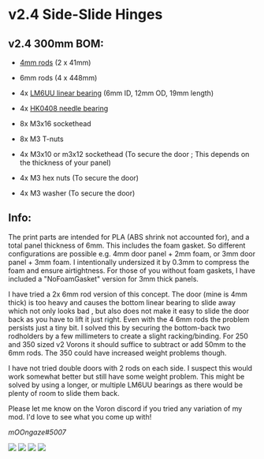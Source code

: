 # v2.4 Side-Slide Hinges

## v2.4 300mm BOM:
- [4mm rods](https://www.aliexpress.com/item/32297671032.html?spm=2114.13010708.0.0.3a994c4dbA1iDS) (2 x 41mm)
- 6mm rods (4 x 448mm) 
- 4x [LM6UU linear bearing](https://www.aliexpress.com/item/32815449673.html?spm=a2g0s.8937460.0.0.12852e0eL5v9BS) (6mm ID, 12mm OD, 19mm length) 
- 4x [HK0408 needle bearing](https://www.aliexpress.com/item/4000273016481.html?spm=2114.13010708.0.0.3a994c4dbA1iDS)

- 8x M3x16 sockethead
- 8x M3 T-nuts
- 4x M3x10 or m3x12 sockethead (To secure the door ; This depends on the thickness of your panel)
- 4x M3 hex nuts (To secure the door)
- 4x M3 washer (To secure the door)

## Info:

The print parts are intended for PLA (ABS shrink not accounted for), and a total panel thickness of 6mm. This includes the foam gasket.
So different configurations are possible e.g. 4mm door panel + 2mm foam, or 3mm door panel + 3mm foam.
I intentionally undersized it by 0.3mm to compress the foam and ensure airtightness.
For those of you without foam gaskets, I have included a "NoFoamGasket" version for 3mm thick panels.


I have tried a 2x 6mm rod version of this concept. 
The door (mine is 4mm thick) is too heavy and causes the bottom linear bearing to slide away which not only looks bad , but also does not make it easy to slide the door back as you have to lift it just right.
Even with the 4 6mm rods the problem persists just a tiny bit. 
I solved this by securing the bottom-back two rodholders by a few millimeters to create a slight racking/binding.
For 250 and 350 sized v2 Vorons it should suffice to subtract or add 50mm to the 6mm rods. The 350 could have increased weight problems though.

I have not tried double doors with 2 rods on each side. 
I suspect this would work somewhat better but still have some weight problem. 
This might be solved by using a longer, or multiple LM6UU bearings as there would be plenty of room to slide them back.

Please let me know on the Voron discord if you tried any variation of my mod. I'd love to see what you come up with!

_mOOngaze#5007_

![](https://github.com/moongaze/v2.4_Hinge_mod/blob/main/Photos/CADview_02.jpg)
![](https://github.com/moongaze/v2.4_Hinge_mod/blob/main/Photos/mOOngaze_Hinge_Closed.jpg)
![](https://github.com/moongaze/v2.4_Hinge_mod/blob/main/Photos/mOOngaze_Hinge_Open.jpg)
![](https://github.com/moongaze/v2.4_Hinge_mod/blob/main/Photos/mOOngaze_Hinge_Parked.jpg)


